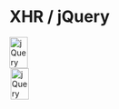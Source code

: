 # XHR / jQuery

<div style="content: '';clear: both;display: table;">
<img src="slides/data/jquery.png" alt="jQuery" style="float:left; width: 49%; padding-right:2px;" />
<img src="slides/data/xhr.png" alt="jQuery" style="float:left; width: 49%; padding-left:2px;" />
</div>